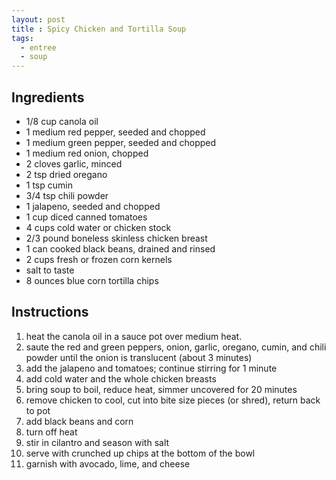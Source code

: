 ```yaml
---
layout: post
title : Spicy Chicken and Tortilla Soup
tags: 
  - entree
  - soup
---
```


## Ingredients

- 1/8 cup canola oil
- 1 medium red pepper, seeded and chopped
- 1 medium green pepper, seeded and chopped
- 1 medium red onion, chopped
- 2 cloves garlic, minced
- 2 tsp dried oregano
- 1 tsp cumin
- 3/4 tsp chili powder
- 1 jalapeno, seeded and chopped
- 1 cup diced canned tomatoes
- 4 cups cold water or chicken stock
- 2/3 pound boneless skinless chicken breast
- 1 can cooked black beans, drained and rinsed
- 2 cups fresh or frozen corn kernels
- salt to taste
- 8 ounces blue corn tortilla chips

## Instructions

1. heat the canola oil in a sauce pot over medium heat.
2. saute the red and green peppers, onion, garlic, oregano, cumin, and chili powder until the onion is translucent (about 3 minutes)
3. add the jalapeno and tomatoes; continue stirring for 1 minute
4. add cold water and the whole chicken breasts
5. bring soup to boil, reduce heat, simmer uncovered for 20 minutes
6. remove chicken to cool, cut into bite size pieces (or shred), return back to pot
7. add black beans and corn
8. turn off heat
9. stir in cilantro and season with salt
10. serve with crunched up chips at the bottom of the bowl
11. garnish with avocado, lime, and cheese
